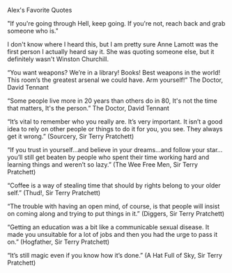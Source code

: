 Alex's Favorite Quotes

"If you're going through Hell, keep going. If you're not, reach back and grab someone who is."

I don't know where I heard this, but I am pretty sure Anne Lamott was the first person I actually heard say it. She was quoting someone else, but it definitely wasn't Winston Churchill.

“You want weapons? We’re in a library! Books! Best weapons in the world! This room’s the greatest arsenal we could have. Arm yourself!”
The Doctor, David Tennant

“Some people live more in 20 years than others do in 80, It's not the time that matters, It's the person.”
The Doctor, David Tennant

“It’s vital to remember who you really are. It’s very important. It isn’t a good idea to rely on other people or things to do it for you, you see. They always get it wrong.” (Sourcery, Sir Terry Pratchett)

“If you trust in yourself…and believe in your dreams…and follow your star…you’ll still get beaten by people who spent their time working hard and learning things and weren’t so lazy.” (The Wee Free Men, Sir Terry Pratchett)

“Coffee is a way of stealing time that should by rights belong to your older self.” (Thud!, Sir Terry Pratchett)

“The trouble with having an open mind, of course, is that people will insist on coming along and trying to put things in it.” (Diggers, Sir Terry Pratchett)

“Getting an education was a bit like a communicable sexual disease. It made you unsuitable for a lot of jobs and then you had the urge to pass it on.” (Hogfather, Sir Terry Pratchett)

“It’s still magic even if you know how it’s done.” (A Hat Full of Sky, Sir Terry Pratchett)
